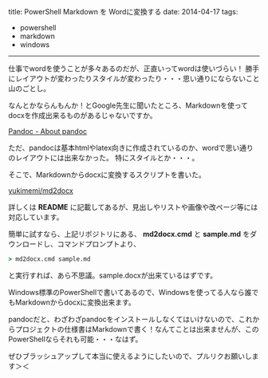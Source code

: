 title: PowerShell Markdown を Wordに変換する
date: 2014-04-17
tags:
  - powershell
  - markdown
  - windows
---

仕事でwordを使うことが多々あるのだが、正直いってwordは使いづらい！
勝手にレイアウトが変わったりスタイルが変わったり・・・思い通りにならないこと山のごとし。

なんとかならんもんか！とGoogle先生に聞いたところ、Markdownを使ってdocxを作成出来るものがあるじゃないですか。

[Pandoc - About pandoc](http://johnmacfarlane.net/pandoc/)

ただ、pandocは基本htmlやlatex向きに作成されているのか、wordで思い通りのレイアウトには出来なかった。
特にスタイルとか・・・。

そこで、Markdownからdocxに変換するスクリプトを書いた。

[yukimemi/md2docx](https://github.com/yukimemi/md2docx)

詳しくは **README**
に記載してあるが、見出しやリストや画像や改ページ等には対応しています。

簡単に試すなら、上記リポジトリにある、 **md2docx.cmd** と **sample.md**
をダウンロードし、コマンドプロンプトより、

```bat
> md2docx.cmd sample.md
```

と実行すれば、あら不思議。sample.docxが出来ているはずです。

Windows標準のPowerShellで書いてあるので、Windowsを使ってる人なら誰でもMarkdownからdocxに変換出来ます。

pandocだと、わざわざpandocをインストールしなくてはいけないので、これからプロジェクトの仕様書はMarkdownで書く！なんてことは出来ませんが、このPowerShellならそれも可能・・・なはず。

ぜひブラッシュアップして本当に使えるようにしたいので、プルリクお願いします＞＜
